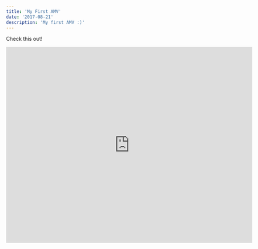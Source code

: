 ```yaml
---
title: 'My First AMV'
date: '2017-08-21'
description: 'My first AMV :)'
---
```


Check this out!

<iframe width="673" height="538" src="https://www.youtube.com/embed/2-dohnsyL9I" frameborder="0" allow="accelerometer; autoplay; encrypted-media; gyroscope; picture-in-picture" allowfullscreen></iframe>
